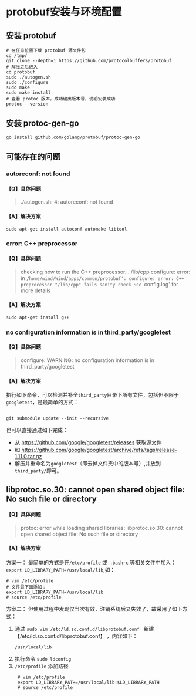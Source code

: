 # protobuf安装与环境配置

## 安装 protobuf
```shell
# 在任意位置下载 protobuf 源文件包
cd /tmp/
git clone --depth=1 https://github.com/protocolbuffers/protobuf
# 解压之后进入
cd protobuf
sudo ./autogen.sh
sudo ./configure
sudo make
sudo make install
# 查看 protoc 版本，成功输出版本号，说明安装成功
protoc --version 
```
## 安装 protoc-gen-go
```shell
go install github.com/golang/protobuf/protoc-gen-go
```

## 可能存在的问题

### autoreconf: not found

#### 【Q】具体问题
>   ./autogen.sh: 4: autoreconf: not found

#### 【A】解决方案

```shell
sudo apt-get install autoconf automake libtool
```


### error: C++ preprocessor

#### 【Q】具体问题
> checking how to run the C++ preprocessor... /lib/cpp
configure: error: in `/home/wind/Wind/apps/common/protobuf':
configure: error: C++ preprocessor "/lib/cpp" fails sanity check
See `config.log' for more details
>

#### 【A】解决方案

```shell
sudo apt-get install g++
```

### no configuration information is in third_party/googletest

#### 【Q】具体问题
> configure: WARNING: no configuration information is in third_party/googletest

#### 【A】解决方案

执行如下命令，可以检测并补全`third_party`目录下所有文件，包括但不限于`googletest`，是最简单的方式：
```shell

git submodule update --init --recursive
```

也可以直接通过如下完成： 
- 从 https://github.com/google/googletest/releases 获取源文件
- 如 https://github.com/google/googletest/archive/refs/tags/release-1.11.0.tar.gz
- 解压并重命名为`googletest`（即去掉文件夹中的版本号）,并放到 `third_party/`即可。

##  libprotoc.so.30: cannot open shared object file: No such file or directory

#### 【Q】具体问题

> protoc: error while loading shared libraries: libprotoc.so.30: cannot open shared object file: No such file or directory

#### 【A】解决方案

方案一： 最简单的方式是在`/etc/profile` 或` .bashrc` 等相关文件中加入：` export LD_LIBRARY_PATH=/usr/local/lib`,如：
```shell
# vim /etc/profile
# 文件最下面添加：
export LD_LIBRARY_PATH=/usr/local/lib 
# source /etc/profile 
```

方案二： 但使用过程中发现仅当次有效，注销系统后又失效了，故采用了如下方式：

1. 通过 `sudo vim /etc/ld.so.conf.d/libprotobuf.conf ` 新建【/etc/ld.so.conf.d/libprotobuf.conf】 ，内容如下：
    ```shell
    /usr/local/lib
    ```
2. 执行命令 `sudo ldconfig`
3. `/etc/profile` 添加路径
   ```shell
    # vim /etc/profile
    export LD_LIBRARY_PATH=/usr/local/lib:$LD_LIBRARY_PATH
    # source /etc/profile
    ```